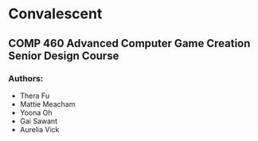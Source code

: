 # Convalescent

## COMP 460 Advanced Computer Game Creation Senior Design Course

### Authors:
* Thera Fu
* Mattie Meacham
* Yoona Oh
* Gai Sawant
* Aurelia Vick
